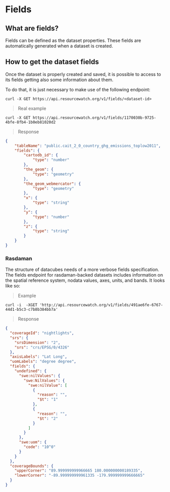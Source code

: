 # Fields

## What are fields?

Fields can be defined as the dataset properties. These fields are automatically generated when a dataset is created.

## How to get the dataset fields

Once the dataset is properly created and saved, it is possible to access to its fields getting also some information about them.

To do that, it is just necessary to make use of the following endpoint:

```shell
curl -X GET https://api.resourcewatch.org/v1/fields/<dataset-id>
```

> Real example

```shell
curl -X GET https://api.resourcewatch.org/v1/fields/1170030b-9725-4bfe-8fb4-1b0eb81020d2
```

> Response

```json
{
	"tableName": "public.cait_2_0_country_ghg_emissions_toplow2011",
	"fields": {
		"cartodb_id": {
			"type": "number"
		},
		"the_geom": {
			"type": "geometry"
		},
		"the_geom_webmercator": {
			"type": "geometry"
		},
		"x": {
			"type": "string"
		},
		"y": {
			"type": "number"
		},
		"z": {
			"type": "string"
		}
	}
}
```

### Rasdaman

The structure of datacubes needs of a more verbose fields specification. The fields endpoint for rasdaman-backed datasets includes information on the spatial reference system, nodata values, axes, units, and bands. It looks like so:

> Example

```shell
curl -i  -XGET 'http://api.resourcewatch.org/v1/fields/491ae6fe-6767-44d1-b5c3-c7b8b384bb7a' 
```

> Response

```json
{
  "coverageId": "nightlights",
  "srs": {
    "srsDimension": "2",
    "srs": "crs/EPSG/0/4326"
  },
  "axisLabels": "Lat Long",
  "uomLabels": "degree degree",
  "fields": {
    "undefined": {
      "swe:nilValues": {
        "swe:NilValues": {
          "swe:nilValue": [
            {
              "reason": "",
              "$t": "1"
            },
            {
              "reason": "",
              "$t": "2"
            }
          ]
        }
      },
      "swe:uom": {
        "code": "10^0"
      }
    }
  },
  "coverageBounds": {
    "upperCorner": "89.999999999966665 180.000000000189335",
    "lowerCorner": "-89.999999999961335 -179.999999999666665"
  }
}
```
